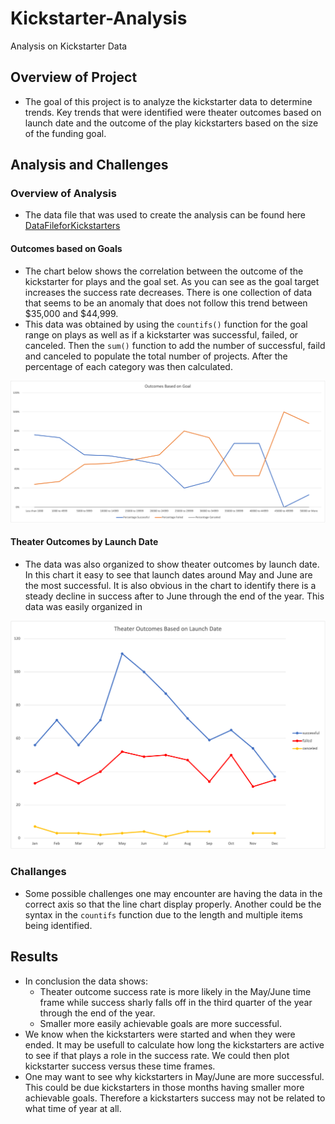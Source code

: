 # Kickstarter-Analysis
Analysis on Kickstarter Data

## Overview of Project
* The goal of this project is to analyze the kickstarter data to determine trends. Key trends that were identified were theater outcomes based on launch date and the outcome of the play kickstarters based on the size of the funding goal.

## Analysis and Challenges
### Overview of Analysis
   * The data file that was used to create the analysis can be found here [DataFileforKickstarters](Kickstarter_Challenge.xlsx.zip)
   
   #### Outcomes based on Goals

* The chart below shows the correlation between the outcome of the kickstarter for plays and the goal set. As you can see as the goal target increases the success rate decreases. There is one collection of data that seems to be an anomaly that does not follow this trend between $35,000 and $44,999. 
* This data was obtained by using the `countifs()` function for the goal range on plays as well as if a kickstarter was successful, failed, or canceled. Then the `sum()` function to add the number of successful, faild and canceled to populate the total number of projects. After the percentage of each category was then calculated.

![Outcomes based on Goal](Resources/Outcomes_vs_Goals.png)

   #### Theater Outcomes by Launch Date

* The data was also organized to show theater outcomes by launch date. In this chart it easy to see that launch dates around May and June are the most successful. It is also obvious in the chart to identify there is a steady decline in success after to June through the end of the year. This data was easily organized in 

![Theater Outcomes by Launch](Resources/Theater_Outcomes_vs_Launch.png)

### Challanges

* Some possible challenges one may encounter are having the data in the correct axis so that the line chart display properly. Another could be the syntax in the `countifs` function due to the length and multiple items being identified. 

## Results
* In conclusion the data shows: 
  * Theater outcome success rate is more likely in the May/June time frame while success sharly falls off in the third quarter of the year through the end of the year.
  * Smaller more easily achievable goals are more successful.
* We know when the kickstarters were started and when they were ended. It may be usefull to calculate how long the kickstarters are active to see if that plays a role in the success rate. We could then plot kickstarter success versus these time frames.
* One may want to see why kickstarters in May/June are more successful. This could be due kickstarters in those months having smaller more achievable goals. Therefore a kickstarters success may not be related to what time of year at all. 

